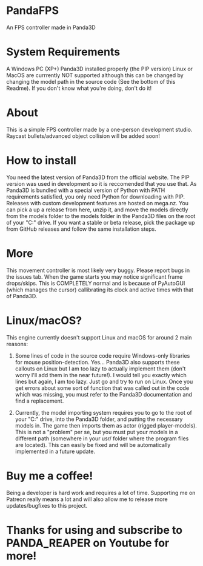 # PandaFPS
An FPS controller made in Panda3D

# System Requirements
A Windows PC (XP+)
Panda3D installed properly (the PIP version)
Linux or MacOS are currrently NOT supported although this can be changed by changing the model path in the source code (See the bottom of this Readme). If you don't know what you're doing, don't do it!

# About
This is a simple FPS controller made by a one-person development studio. Raycast bullets/advanced object collision will be added soon!

# How to install
You need the latest version of Panda3D from the official website. The PIP version was used in development so it is reccomended that you use that. As Panda3D is bundled with a special version of Python with PATH requirements satisfied, you only need Python for downloading with PIP. Releases with custom development features are hosted on mega.nz. You can pick a up a release from here, unzip it, and move the models directly from the models folder to the models folder in the Panda3D files on the root of your "C:" drive. If you want a stable or beta release, pick the package up from GitHub releases and follow the same installation steps.
# More
This movement controller is most likely very buggy. Please report bugs in the issues tab.
When the game starts you may notice significant frame drops/skips. This is COMPLETELY normal and is because of PyAutoGUI (which manages the cursor) callibrating its clock and active times with that of Panda3D.

# Linux/macOS?
This engine currently doesn't support Linux and macOS for around 2 main reasons: 

1. Some lines of code in the source code require Windows-only libraries for mouse position-detection. Yes... Panda3D also supports these callouts on Linux but I am too lazy to actually implement them (don't worry I'll add them in the near future!). I would tell you exactly which lines but again, I am too lazy. Just go and try to run on Linux. Once you get errors about some sort of function that was called out in the code which was missing, you must refer to the Panda3D documentation and find a replacement.

2. Currently, the model importing system requires you to go to the root of your "C:" drive, into the Panda3D folder, and putting the necessary models in. The game then imports them as actor (rigged player-models). This is not a "problem" per se, but you must put your models in a different path (somewhere in your usr/ folder where the program files are located). This can easily be fixed and will be automatically implemented in a future update.

# Buy me a coffee!
Being a developer is hard work and requires a lot of time. Supporting me on Patreon really means a lot and will also allow me to release more updates/bugfixes to this project.

# Thanks for using and subscribe to PANDA_REAPER on Youtube for more!

